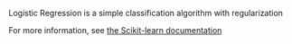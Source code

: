Logistic Regression is a simple classification algorithm with regularization

For more information, see <a target="_blank" href="http://scikit-learn.org/stable/modules/linear_model.html#logistic-regression">the Scikit-learn documentation</a>